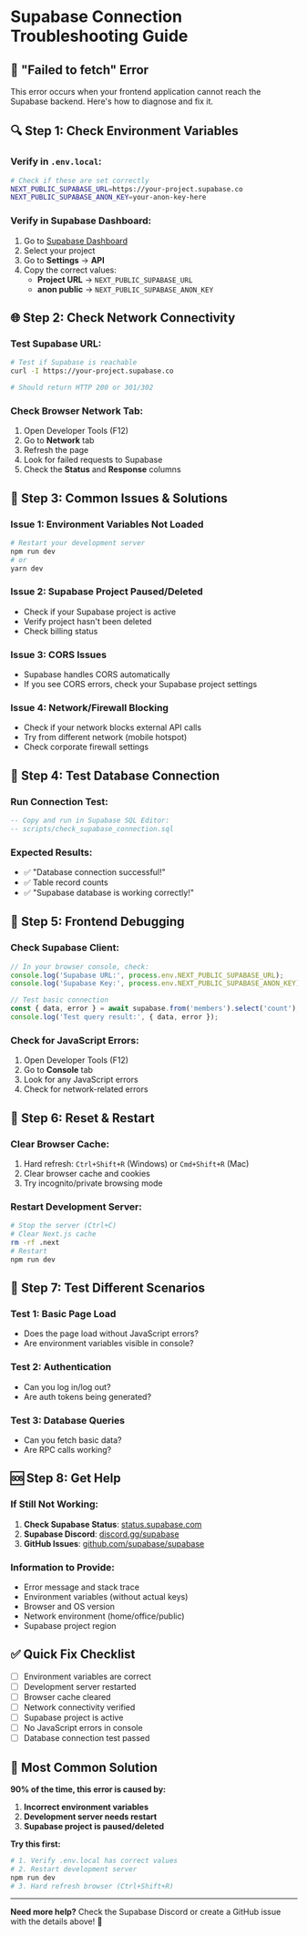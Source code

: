 # Supabase Connection Troubleshooting Guide

## 🚨 "Failed to fetch" Error

This error occurs when your frontend application cannot reach the Supabase backend. Here's how to diagnose and fix it.

## 🔍 **Step 1: Check Environment Variables**

### **Verify in `.env.local`:**
```bash
# Check if these are set correctly
NEXT_PUBLIC_SUPABASE_URL=https://your-project.supabase.co
NEXT_PUBLIC_SUPABASE_ANON_KEY=your-anon-key-here
```

### **Verify in Supabase Dashboard:**
1. Go to [Supabase Dashboard](https://supabase.com/dashboard)
2. Select your project
3. Go to **Settings** → **API**
4. Copy the correct values:
   - **Project URL** → `NEXT_PUBLIC_SUPABASE_URL`
   - **anon public** → `NEXT_PUBLIC_SUPABASE_ANON_KEY`

## 🌐 **Step 2: Check Network Connectivity**

### **Test Supabase URL:**
```bash
# Test if Supabase is reachable
curl -I https://your-project.supabase.co

# Should return HTTP 200 or 301/302
```

### **Check Browser Network Tab:**
1. Open Developer Tools (F12)
2. Go to **Network** tab
3. Refresh the page
4. Look for failed requests to Supabase
5. Check the **Status** and **Response** columns

## 🔧 **Step 3: Common Issues & Solutions**

### **Issue 1: Environment Variables Not Loaded**
```bash
# Restart your development server
npm run dev
# or
yarn dev
```

### **Issue 2: Supabase Project Paused/Deleted**
- Check if your Supabase project is active
- Verify project hasn't been deleted
- Check billing status

### **Issue 3: CORS Issues**
- Supabase handles CORS automatically
- If you see CORS errors, check your Supabase project settings

### **Issue 4: Network/Firewall Blocking**
- Check if your network blocks external API calls
- Try from different network (mobile hotspot)
- Check corporate firewall settings

## 🧪 **Step 4: Test Database Connection**

### **Run Connection Test:**
```sql
-- Copy and run in Supabase SQL Editor:
-- scripts/check_supabase_connection.sql
```

### **Expected Results:**
- ✅ "Database connection successful!"
- ✅ Table record counts
- ✅ "Supabase database is working correctly!"

## 🚀 **Step 5: Frontend Debugging**

### **Check Supabase Client:**
```typescript
// In your browser console, check:
console.log('Supabase URL:', process.env.NEXT_PUBLIC_SUPABASE_URL);
console.log('Supabase Key:', process.env.NEXT_PUBLIC_SUPABASE_ANON_KEY);

// Test basic connection
const { data, error } = await supabase.from('members').select('count');
console.log('Test query result:', { data, error });
```

### **Check for JavaScript Errors:**
1. Open Developer Tools (F12)
2. Go to **Console** tab
3. Look for any JavaScript errors
4. Check for network-related errors

## 🔄 **Step 6: Reset & Restart**

### **Clear Browser Cache:**
1. Hard refresh: `Ctrl+Shift+R` (Windows) or `Cmd+Shift+R` (Mac)
2. Clear browser cache and cookies
3. Try incognito/private browsing mode

### **Restart Development Server:**
```bash
# Stop the server (Ctrl+C)
# Clear Next.js cache
rm -rf .next
# Restart
npm run dev
```

## 📱 **Step 7: Test Different Scenarios**

### **Test 1: Basic Page Load**
- Does the page load without JavaScript errors?
- Are environment variables visible in console?

### **Test 2: Authentication**
- Can you log in/log out?
- Are auth tokens being generated?

### **Test 3: Database Queries**
- Can you fetch basic data?
- Are RPC calls working?

## 🆘 **Step 8: Get Help**

### **If Still Not Working:**
1. **Check Supabase Status**: [status.supabase.com](https://status.supabase.com)
2. **Supabase Discord**: [discord.gg/supabase](https://discord.gg/supabase)
3. **GitHub Issues**: [github.com/supabase/supabase](https://github.com/supabase/supabase)

### **Information to Provide:**
- Error message and stack trace
- Environment variables (without actual keys)
- Browser and OS version
- Network environment (home/office/public)
- Supabase project region

## ✅ **Quick Fix Checklist**

- [ ] Environment variables are correct
- [ ] Development server restarted
- [ ] Browser cache cleared
- [ ] Network connectivity verified
- [ ] Supabase project is active
- [ ] No JavaScript errors in console
- [ ] Database connection test passed

## 🎯 **Most Common Solution**

**90% of the time, this error is caused by:**
1. **Incorrect environment variables**
2. **Development server needs restart**
3. **Supabase project is paused/deleted**

**Try this first:**
```bash
# 1. Verify .env.local has correct values
# 2. Restart development server
npm run dev
# 3. Hard refresh browser (Ctrl+Shift+R)
```

---

**Need more help?** Check the Supabase Discord or create a GitHub issue with the details above! 🚀
